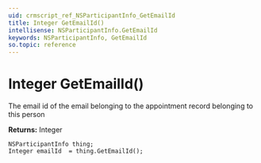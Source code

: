 ```yaml
---
uid: crmscript_ref_NSParticipantInfo_GetEmailId
title: Integer GetEmailId()
intellisense: NSParticipantInfo.GetEmailId
keywords: NSParticipantInfo, GetEmailId
so.topic: reference
---
```


# Integer GetEmailId()

The email id of the email belonging to the appointment record belonging to this person

**Returns:** Integer

```crmscript
NSParticipantInfo thing;
Integer emailId  = thing.GetEmailId();
```

